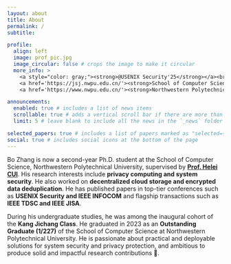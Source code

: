 ```yaml
---
layout: about
title: About
permalink: /
subtitle: 

profile:
  align: left
  image: prof_pic.jpg
  image_circular: false # crops the image to make it circular
  more_info: >
    <a style="color: gray;"><strong>@USENIX Security'25</strong></a><br>
    <a href='https://jsj.nwpu.edu.cn/'><strong>School of Computer Science</strong></a><br>
    <a href='https://www.nwpu.edu.cn/'><strong>Northwestern Polytechnical University</strong></a>

announcements:
  enabled: true # includes a list of news items
  scrollable: true # adds a vertical scroll bar if there are more than 3 news items
  limit: 5 # leave blank to include all the news in the `_news` folder

selected_papers: true # includes a list of papers marked as "selected={true}"
social: true # includes social icons at the bottom of the page
---
```


Bo Zhang is now a second-year Ph.D. student at the School of Computer Science, Northwestern Polytechnical University, supervised by [**Prof. Helei CUI**](https://harrycui.github.io/).
His research interests include **privacy computing and system security**.
He also worked on **decentralized cloud storage and encrypted data deduplication**.
He has published papers in top-tier conferences such as **USENIX Security and IEEE INFOCOM** and flagship transactions such as **IEEE TDSC and IEEE JISA**.

During his undergraduate studies, he was among the inaugural cohort of the **Kang Jichang Class**. He graduated in 2023 as an **Outstanding Graduate (1/227)** of the School of Computer Science at Northwestern Polytechnical University.
He is passionate about practical and deployable solutions for system security and privacy protection, and ambitious to produce solid and impactful research contributions 🚀.